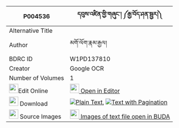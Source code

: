 |P004536|དབུས་འཛིན་གྱི་གཞུང་། ༼རྒྱ་བོད་ཤན་སྦྱར།༽ 
| --- | --- 
|Alternative Title |
|Author| མགོ་ལོག་རྣམ་རྒྱལ།
|BDRC ID | W1PD137810
|Creator | Google OCR
|Number of Volumes| 1
|<img width="25" src="https://img.icons8.com/color/25/000000/edit-property.png">Edit Online| [<img width="25" src="https://avatars.githubusercontent.com/u/45091458?s=200&v=4"> Open in Editor](http://editor.openpecha.org/P004536)
|<img width="25" src="https://img.icons8.com/fluent/48/000000/download-2.png"/>  Download | [![](https://img.icons8.com/color/20/000000/txt.png)Plain Text](https://github.com/Openpecha/P004536/releases/download/v1/u_dzin_gyi_shyung_gyabo_shenja_plain_P004536.zip), [![](https://img.icons8.com/color/20/000000/txt.png)Text with Pagination](https://github.com/Openpecha/P004536/releases/download/v1/u_dzin_gyi_shyung_gyabo_shenja_pages_P004536.zip)
|<img width="25" src="https://img.icons8.com/plasticine/100/000000/pictures-folder.png"/>  Source Images | [<img width="25" src="https://library.bdrc.io/icons/BUDA-small.svg"> Images of text file open in BUDA](https://library.bdrc.io/show/bdr:W1PD137810)